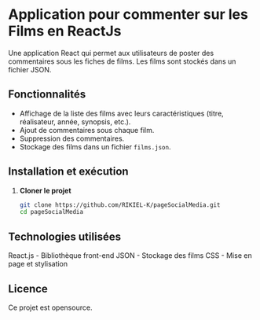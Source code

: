 #  Application pour commenter sur les Films en ReactJs

Une application React qui permet aux utilisateurs de poster des commentaires sous les fiches de films. Les films sont stockés dans un fichier JSON.

## Fonctionnalités

-  Affichage de la liste des films avec leurs caractéristiques (titre, réalisateur, année, synopsis, etc.).
-  Ajout de commentaires sous chaque film.
-  Suppression des commentaires.
-  Stockage des films dans un fichier `films.json`.

## Installation et exécution

1. **Cloner le projet**  
   ```bash
   git clone https://github.com/RIKIEL-K/pageSocialMedia.git
   cd pageSocialMedia

## Technologies utilisées

 React.js - Bibliothèque front-end
 JSON - Stockage des films
 CSS - Mise en page et stylisation

## Licence
Ce projet est opensource.

